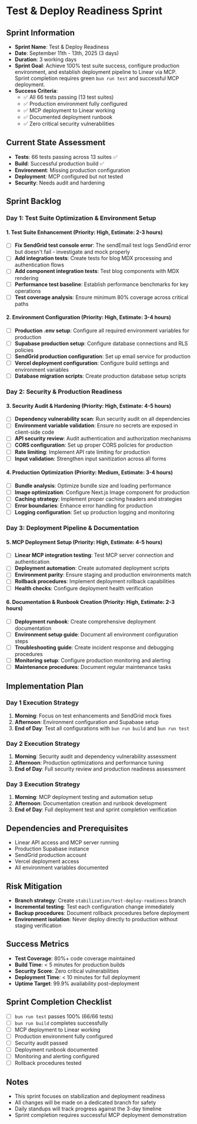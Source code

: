 # Test & Deploy Readiness Sprint

## Sprint Information
- **Sprint Name**: Test & Deploy Readiness
- **Date**: September 11th - 13th, 2025 (3 days)
- **Duration**: 3 working days
- **Sprint Goal**: Achieve 100% test suite success, configure production environment, and establish deployment pipeline to Linear via MCP. Sprint completion requires green `bun run test` and successful MCP deployment.
- **Success Criteria**:
  - ✅ All 66 tests passing (13 test suites)
  - ✅ Production environment fully configured
  - ✅ MCP deployment to Linear working
  - ✅ Documented deployment runbook
  - ✅ Zero critical security vulnerabilities

## Current State Assessment
- **Tests**: 66 tests passing across 13 suites ✅
- **Build**: Successful production build ✅
- **Environment**: Missing production configuration
- **Deployment**: MCP configured but not tested
- **Security**: Needs audit and hardening

## Sprint Backlog

### Day 1: Test Suite Optimization & Environment Setup

#### 1. Test Suite Enhancement (Priority: High, Estimate: 2-3 hours)
- [ ] **Fix SendGrid test console error**: The sendEmail test logs SendGrid error but doesn't fail - investigate and mock properly
- [ ] **Add integration tests**: Create tests for blog MDX processing and authentication flows
- [ ] **Add component integration tests**: Test blog components with MDX rendering
- [ ] **Performance test baseline**: Establish performance benchmarks for key operations
- [ ] **Test coverage analysis**: Ensure minimum 80% coverage across critical paths

#### 2. Environment Configuration (Priority: High, Estimate: 3-4 hours)
- [ ] **Production .env setup**: Configure all required environment variables for production
- [ ] **Supabase production setup**: Configure database connections and RLS policies
- [ ] **SendGrid production configuration**: Set up email service for production
- [ ] **Vercel deployment configuration**: Configure build settings and environment variables
- [ ] **Database migration scripts**: Create production database setup scripts

### Day 2: Security & Production Readiness

#### 3. Security Audit & Hardening (Priority: High, Estimate: 4-5 hours)
- [ ] **Dependency vulnerability scan**: Run security audit on all dependencies
- [ ] **Environment variable validation**: Ensure no secrets are exposed in client-side code
- [ ] **API security review**: Audit authentication and authorization mechanisms
- [ ] **CORS configuration**: Set up proper CORS policies for production
- [ ] **Rate limiting**: Implement API rate limiting for production
- [ ] **Input validation**: Strengthen input sanitization across all forms

#### 4. Production Optimization (Priority: Medium, Estimate: 3-4 hours)
- [ ] **Bundle analysis**: Optimize bundle size and loading performance
- [ ] **Image optimization**: Configure Next.js Image component for production
- [ ] **Caching strategy**: Implement proper caching headers and strategies
- [ ] **Error boundaries**: Enhance error handling for production
- [ ] **Logging configuration**: Set up production logging and monitoring

### Day 3: Deployment Pipeline & Documentation

#### 5. MCP Deployment Setup (Priority: High, Estimate: 4-5 hours)
- [ ] **Linear MCP integration testing**: Test MCP server connection and authentication
- [ ] **Deployment automation**: Create automated deployment scripts
- [ ] **Environment parity**: Ensure staging and production environments match
- [ ] **Rollback procedures**: Implement deployment rollback capabilities
- [ ] **Health checks**: Configure deployment health verification

#### 6. Documentation & Runbook Creation (Priority: High, Estimate: 2-3 hours)
- [ ] **Deployment runbook**: Create comprehensive deployment documentation
- [ ] **Environment setup guide**: Document all environment configuration steps
- [ ] **Troubleshooting guide**: Create incident response and debugging procedures
- [ ] **Monitoring setup**: Configure production monitoring and alerting
- [ ] **Maintenance procedures**: Document regular maintenance tasks

## Implementation Plan

### Day 1 Execution Strategy
1. **Morning**: Focus on test enhancements and SendGrid mock fixes
2. **Afternoon**: Environment configuration and Supabase setup
3. **End of Day**: Test all configurations with `bun run build` and `bun run test`

### Day 2 Execution Strategy
1. **Morning**: Security audit and dependency vulnerability assessment
2. **Afternoon**: Production optimizations and performance tuning
3. **End of Day**: Full security review and production readiness assessment

### Day 3 Execution Strategy
1. **Morning**: MCP deployment testing and automation setup
2. **Afternoon**: Documentation creation and runbook development
3. **End of Day**: Full deployment test and sprint completion verification

## Dependencies and Prerequisites
- Linear API access and MCP server running
- Production Supabase instance
- SendGrid production account
- Vercel deployment access
- All environment variables documented

## Risk Mitigation
- **Branch strategy**: Create `stabilization/test-deploy-readiness` branch
- **Incremental testing**: Test each configuration change immediately
- **Backup procedures**: Document rollback procedures before deployment
- **Environment isolation**: Never deploy directly to production without staging verification

## Success Metrics
- **Test Coverage**: 80%+ code coverage maintained
- **Build Time**: < 5 minutes for production builds
- **Security Score**: Zero critical vulnerabilities
- **Deployment Time**: < 10 minutes for full deployment
- **Uptime Target**: 99.9% availability post-deployment

## Sprint Completion Checklist
- [ ] `bun run test` passes 100% (66/66 tests)
- [ ] `bun run build` completes successfully
- [ ] MCP deployment to Linear working
- [ ] Production environment fully configured
- [ ] Security audit passed
- [ ] Deployment runbook documented
- [ ] Monitoring and alerting configured
- [ ] Rollback procedures tested

## Notes
- This sprint focuses on stabilization and deployment readiness
- All changes will be made on a dedicated branch for safety
- Daily standups will track progress against the 3-day timeline
- Sprint completion requires successful MCP deployment demonstration